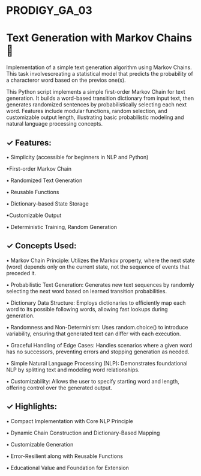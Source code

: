 # PRODIGY_GA_03

# Text Generation with Markov Chains 🤖

Implementation of a simple text generation algorithm using Markov Chains. This task involvescreating a statistical model that predicts the probability of a characteror word based on the previos one(s).

This Python script implements a simple first-order Markov Chain for text generation. It builds a word-based transition dictionary from input text, then generates randomized sentences by probabilistically selecting each next word. Features include modular functions, random selection, and customizable output length, illustrating basic probabilistic modeling and natural language processing concepts.

## ✓ Features:

• Simplicity (accessible for beginners in NLP and Python)

•First-order Markov Chain

• Randomized Text Generation

• Reusable Functions

• Dictionary-based State Storage

•Customizable Output

• Deterministic Training, Random Generation


## ✓ Concepts Used:

• Markov Chain Principle: Utilizes the Markov property, where the next state (word) depends only on the current state, not the sequence of events that preceded it.

• Probabilistic Text Generation: Generates new text sequences by randomly selecting the next word based on learned transition probabilities.

• Dictionary Data Structure: Employs dictionaries to efficiently map each word to its possible following words, allowing fast lookups during generation.

• Randomness and Non-Determinism: Uses random.choice() to introduce variability, ensuring that generated text can differ with each execution.

• Graceful Handling of Edge Cases: Handles scenarios where a given word has no successors, preventing errors and stopping generation as needed.

• Simple Natural Language Processing (NLP): Demonstrates foundational NLP by splitting text and modeling word relationships.

• Customizability: Allows the user to specify starting word and length, offering control over the generated output.


## ✓ Highlights:

• Compact Implementation with Core NLP Principle

• Dynamic Chain Construction and Dictionary-Based Mapping

• Customizable Generation

• Error-Resilient along with Reusable Functions

• Educational Value and Foundation for Extension

